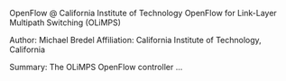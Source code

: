 OpenFlow @ California Institute of Technology 
OpenFlow for Link-Layer Multipath Switching (OLiMPS)

Author: Michael Bredel
Affiliation: California Institute of Technology, California 

Summary:
The OLiMPS OpenFlow controller ...
